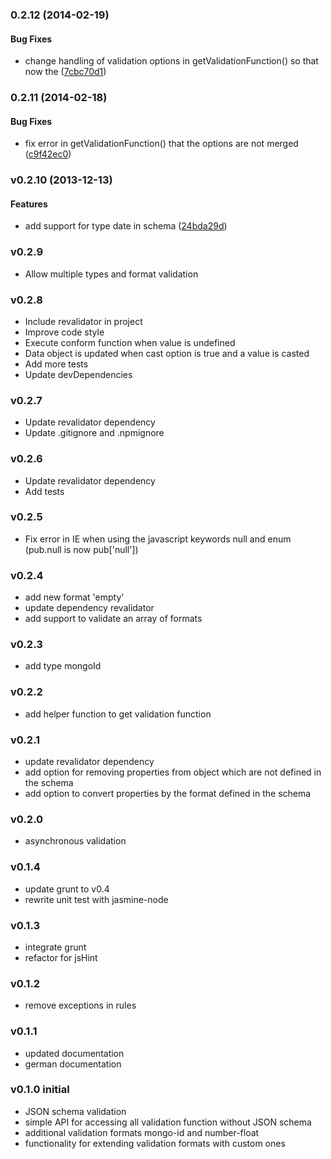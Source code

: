 <a name="0.2.12"></a>
### 0.2.12 (2014-02-19)


#### Bug Fixes

* change handling of validation options in getValidationFunction() so that now the ([7cbc70d1](https://github.com/litixsoft/lx-valid/commit/7cbc70d1da858c514baf3a3de4b6258ebf0f6da1))


<a name="0.2.11"></a>
### 0.2.11 (2014-02-18)


#### Bug Fixes

* fix error in getValidationFunction() that the options are not merged ([c9f42ec0](https://github.com/litixsoft/lx-valid/commit/c9f42ec0675dab2afd36120b6217a9914c1a5e6e))


<a name="v0.2.10"></a>
### v0.2.10 (2013-12-13)


#### Features

* add support for type date in schema ([24bda29d](https://github.com/litixsoft/lx-valid/commit/24bda29d6c7c904204c2fcc36f00e9ce9aba9d43))

### v0.2.9
* Allow multiple types and format validation

### v0.2.8
* Include revalidator in project
* Improve code style
* Execute conform function when value is undefined
* Data object is updated when cast option is true and a value is casted
* Add more tests
* Update devDependencies

### v0.2.7
* Update revalidator dependency
* Update .gitignore and .npmignore

### v0.2.6
* Update revalidator dependency
* Add tests

### v0.2.5
* Fix error in IE when using the javascript keywords null and enum (pub.null is now pub['null'])

### v0.2.4
* add new format 'empty'
* update dependency revalidator
* add support to validate an array of formats

### v0.2.3
* add type mongoId

### v0.2.2
* add helper function to get validation function

### v0.2.1
* update revalidator dependency
* add option for removing properties from object which are not defined in the schema
* add option to convert properties by the format defined in the schema

### v0.2.0
* asynchronous validation

### v0.1.4
* update grunt to v0.4
* rewrite unit test with jasmine-node

### v0.1.3
* integrate grunt
* refactor for jsHint

### v0.1.2
* remove exceptions in rules

### v0.1.1
* updated documentation
* german documentation

### v0.1.0 initial
* JSON schema validation
* simple API for accessing all validation function without JSON schema
* additional validation formats mongo-id and number-float
* functionality for extending validation formats with custom ones